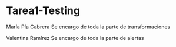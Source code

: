 # Tarea1-Testing

María Pía Cabrera
Se encargo de toda la parte de transformaciones

Valentina Ramírez
Se encargo de toda la parte de alertas
